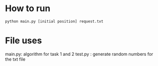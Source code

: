 # How to run
```
python main.py [initial position] request.txt
```
# File uses
main.py: algorithm for task 1 and 2
test.py : generate random numbers for the txt file